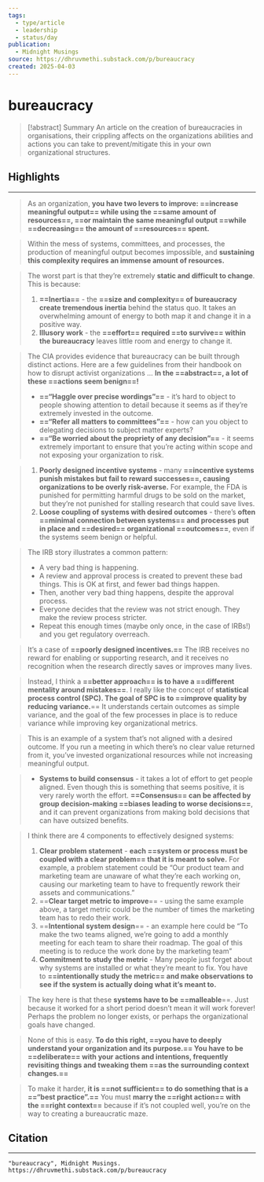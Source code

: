 ```yaml
---
tags:
  - type/article
  - leadership
  - status/day
publication:
  - Midnight Musings
source: https://dhruvmethi.substack.com/p/bureaucracy
created: 2025-04-03
---
```

# bureaucracy

> [!abstract] Summary
> An article on the creation of bureaucracies in organisations, their crippling affects on the organizations abilities and actions you can take to prevent/mitigate this in your own organizational structures.
## Highlights
---
> As an organization, **you have two levers to improve: ==increase meaningful output== while using the ==same amount of resources==, ==or maintain the same meaningful output ==while ==decreasing== the amount of ==resources== spent.**

> Within the mess of systems, committees, and processes, the production of meaningful output becomes impossible, and **sustaining this complexity requires an immense amount of resources.**

> The worst part is that they’re extremely **static and difficult to change**. This is because:
> 1. **==Inertia==** - the **==size and complexity== of bureaucracy create tremendous inertia** behind the status quo. It takes an overwhelming amount of energy to both map it and change it in a positive way.
> 2. **Illusory work** - the **==effort== required ==to survive== within the bureaucracy** leaves little room and energy to change it.

> The CIA provides evidence that bureaucracy can be built through distinct actions. Here are a few guidelines from their handbook on how to disrupt activist organizations ... **In the ==abstract==, a lot of these ==actions seem benign==!**
> - **==“Haggle over precise wordings”==** - it’s hard to object to people showing attention to detail because it seems as if they’re extremely invested in the outcome.
> - **==“Refer all matters to committees”==** - how can you object to delegating decisions to subject matter experts?
> - **==“Be worried about the propriety of any decision”==** - it seems extremely important to ensure that you’re acting within scope and not exposing your organization to risk.

> 1. **Poorly designed incentive systems** - many **==incentive systems punish mistakes but fail to reward successes==, causing organizations to be overly risk-averse.** For example, the FDA is punished for permitting harmful drugs to be sold on the market, but they’re not punished for stalling research that could save lives.
> 2. **Loose coupling of systems with desired outcomes** - there’s **often ==minimal connection between systems== and processes put in place and ==desired== organizational ==outcomes==**, even if the systems seem benign or helpful.

> The IRB story illustrates a common pattern:
> - A very bad thing is happening.
> - A review and approval process is created to prevent these bad things. This is OK at first, and fewer bad things happen.
> - Then, another very bad thing happens, despite the approval process.
> - Everyone decides that the review was not strict enough. They make the review process stricter.
> - Repeat this enough times (maybe only once, in the case of IRBs!) and you get regulatory overreach.

> It’s a case of **==poorly designed incentives.==** The IRB receives no reward for enabling or supporting research, and it receives no recognition when the research directly saves or improves many lives.

> Instead, I think a **==better approach== is to have a ==different mentality around mistakes==**. I really like the concept of **statistical process control (SPC). The goal of SPC is to ==improve quality by reducing variance.**== It understands certain outcomes as simple variance, and the goal of the few processes in place is to reduce variance while improving key organizational metrics.

> This is an example of a system that’s not aligned with a desired outcome. If you run a meeting in which there’s no clear value returned from it, you’ve invested organizational resources while not increasing meaningful output.

> - **Systems to build consensus** - it takes a lot of effort to get people aligned. Even though this is something that seems positive, it is very rarely worth the effort. **==Consensus== can be affected by group decision-making ==biases leading to worse decisions==**, and it can prevent organizations from making bold decisions that can have outsized benefits.

> I think there are 4 components to effectively designed systems:
> 1. **Clear problem statement** - **each ==system or process must be coupled with a clear problem== that it is meant to solve.** For example, a problem statement could be “Our product team and marketing team are unaware of what they’re each working on, causing our marketing team to have to frequently rework their assets and communications.”
> 2. ==**Clear target metric to improve**== - using the same example above, a target metric could be the number of times the marketing team has to redo their work.
> 3. ==**Intentional system design**== - an example here could be “To make the two teams aligned, we’re going to add a monthly meeting for each team to share their roadmap. The goal of this meeting is to reduce the work done by the marketing team”
> 4. **Commitment to study the metric** - Many people just forget about why systems are installed or what they’re meant to fix. You have to **==intentionally study the metric== and make observations to see if the system is actually doing what it’s meant to.**

> The key here is that these **systems have to be ==malleable**==. Just because it worked for a short period doesn’t mean it will work forever! Perhaps the problem no longer exists, or perhaps the organizational goals have changed.

> None of this is easy. **To do this right, ==you have to deeply understand your organization and its purpose.== You have to be ==deliberate== with your actions and intentions, frequently revisiting things and tweaking them ==as the surrounding context changes.==**

> To make it harder, **it is ==not sufficient== to do something that is a ==“best practice”.==** You must **marry the ==right action== with the ==right context==** because if it’s not coupled well, you’re on the way to creating a bureaucratic maze.
## Citation
---
```
"bureaucracy", Midnight Musings.
https://dhruvmethi.substack.com/p/bureaucracy
```
